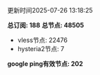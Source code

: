 更新时间2025-07-26 13:18:25

**总订阅: 188**
**总节点: 48505**
- vless节点: 22476
- hysteria2节点: 7

**google ping有效节点: 202**
